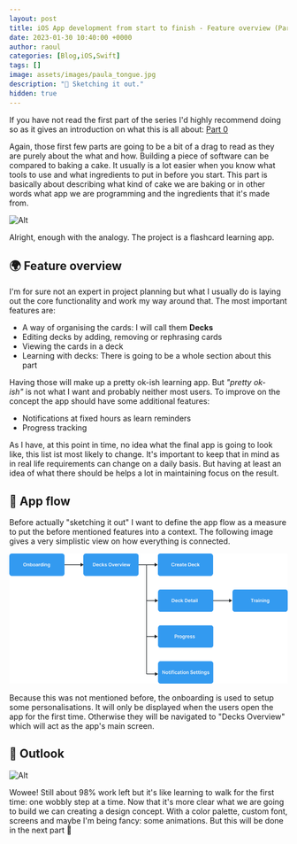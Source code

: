 ```yaml
---
layout: post
title: iOS App development from start to finish - Feature overview (Part 1-1)
date: 2023-01-30 10:40:00 +0000
author: raoul
categories: [Blog,iOS,Swift]
tags: []
image: assets/images/paula_tongue.jpg
description: "📝 Sketching it out."
hidden: true
---
```

If you have not read the first part of the series I'd highly recommend doing so as it gives an introduction on what this is all about: [Part 0](https://raoul-schwagmeier.ghost.io/tech/app-development-from-start-to-finish-part-1/)


Again, those first few parts are going to be a bit of a drag to read as they are purely about the what and how. Building a piece of software can be compared to baking a cake. It usually is a lot easier when you know what tools to use and what ingredients to put in before you start. This part is basically about describing what kind of cake we are baking or in other words what app we are programming and the ingredients that it's made from.

![Alt](https://c.tenor.com/5SKA5XuifgoAAAAC/swedish-chef-baking.gif)


Alright, enough with the analogy. The project is a flashcard learning app.

## **🌍 Feature overview**
I'm for sure not an expert in project planning but what I usually do is laying out the core functionality and work my way around that. The most important features are:

- A way of organising the cards: I will call them **Decks**
- Editing decks by adding, removing or rephrasing cards
- Viewing the cards in a deck
- Learning with decks: There is going to be a whole section about this part


Having those will make up a pretty ok-ish learning app. But *"pretty ok-ish"* is not what I want and probably neither most users. To improve on the concept the app should have some additional features:

- Notifications at fixed hours as learn reminders
- Progress tracking


As I have, at this point in time, no idea what the final app is going to look like, this list ist most likely to change. It's important to keep that in mind as in real life requirements can change on a daily basis. But having at least an idea of what there should be helps a lot in maintaining focus on the result.

## **🌊 App flow**
Before actually "sketching it out" I want to define the app flow as a measure to put the before mentioned features into a context. The following image gives a very simplistic view on how everything is connected.

![Alt](https://github.com/Arestronaut/arestronaut.github.io/blob/main/assets/images/app%20development/AppFlow.png?raw=true)


Because this was not mentioned before, the onboarding is used to setup some personalisations. It will only be displayed when the users open the app for the first time. Otherwise they will be navigated to "Decks Overview" which will act as the app's main screen.

## **👋 Outlook**
![Alt](https://c.tenor.com/UNgMDLiHVZ0AAAAC/annie-edison-annie.gif)


Wowee! Still about 98% work left but it's like learning to walk for the first time: one wobbly step at a time. Now that it's more clear what we are going to build we can creating a design concept. With a color palette, custom font, screens and maybe I'm being fancy: some animations. But this will be done in the next part 💚

